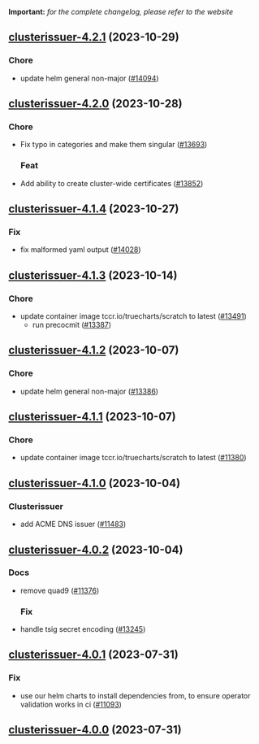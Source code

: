 **Important:**
*for the complete changelog, please refer to the website*




## [clusterissuer-4.2.1](https://github.com/truecharts/charts/compare/clusterissuer-4.2.0...clusterissuer-4.2.1) (2023-10-29)

### Chore

- update helm general non-major ([#14094](https://github.com/truecharts/charts/issues/14094))
  
  


## [clusterissuer-4.2.0](https://github.com/truecharts/charts/compare/clusterissuer-4.1.4...clusterissuer-4.2.0) (2023-10-28)

### Chore

- Fix typo in categories and make them singular ([#13693](https://github.com/truecharts/charts/issues/13693))
  
  ### Feat

- Add ability to create cluster-wide certificates ([#13852](https://github.com/truecharts/charts/issues/13852))
  
  


## [clusterissuer-4.1.4](https://github.com/truecharts/charts/compare/clusterissuer-4.1.3...clusterissuer-4.1.4) (2023-10-27)

### Fix

- fix malformed yaml output ([#14028](https://github.com/truecharts/charts/issues/14028))
  
  


## [clusterissuer-4.1.3](https://github.com/truecharts/charts/compare/clusterissuer-4.1.2...clusterissuer-4.1.3) (2023-10-14)

### Chore

- update container image tccr.io/truecharts/scratch to latest ([#13491](https://github.com/truecharts/charts/issues/13491))
  - run precocmit ([#13387](https://github.com/truecharts/charts/issues/13387))
  
  


## [clusterissuer-4.1.2](https://github.com/truecharts/charts/compare/clusterissuer-4.1.1...clusterissuer-4.1.2) (2023-10-07)

### Chore

- update helm general non-major ([#13386](https://github.com/truecharts/charts/issues/13386))
  
  


## [clusterissuer-4.1.1](https://github.com/truecharts/charts/compare/clusterissuer-4.1.0...clusterissuer-4.1.1) (2023-10-07)

### Chore

- update container image tccr.io/truecharts/scratch to latest ([#11380](https://github.com/truecharts/charts/issues/11380))
  
  


## [clusterissuer-4.1.0](https://github.com/truecharts/charts/compare/clusterissuer-4.0.2...clusterissuer-4.1.0) (2023-10-04)

### Clusterissuer

- add ACME DNS issuer ([#11483](https://github.com/truecharts/charts/issues/11483))
  
  


## [clusterissuer-4.0.2](https://github.com/truecharts/charts/compare/clusterissuer-4.0.1...clusterissuer-4.0.2) (2023-10-04)

### Docs

- remove quad9 ([#11376](https://github.com/truecharts/charts/issues/11376))
  
  ### Fix

- handle tsig secret encoding ([#13245](https://github.com/truecharts/charts/issues/13245))
  
  


## [clusterissuer-4.0.1](https://github.com/truecharts/charts/compare/clusterissuer-4.0.0...clusterissuer-4.0.1) (2023-07-31)

### Fix

- use our helm charts to install dependencies from, to ensure operator validation works in ci ([#11093](https://github.com/truecharts/charts/issues/11093))
  
  


## [clusterissuer-4.0.0](https://github.com/truecharts/charts/compare/clusterissuer-3.0.2...clusterissuer-4.0.0) (2023-07-31)


